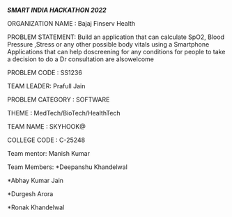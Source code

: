 ***SMART INDIA HACKATHON 2022***

ORGANIZATION NAME : Bajaj Finserv Health

PROBLEM STATEMENT: Build an application that can calculate SpO2, Blood Pressure ,Stress or any other possible body vitals using a Smartphone Applications that can help doscreening for any conditions for people to take a decision to do a Dr consultation are alsowelcome

PROBLEM CODE : SS1236

TEAM LEADER: Prafull Jain

PROBLEM CATEGORY : SOFTWARE

THEME : MedTech/BioTech/HealthTech

TEAM NAME : SKYHOOK@

COLLEGE CODE : C-25248

Team mentor: Manish Kumar

Team Members:
*Deepanshu Khandelwal

*Abhay Kumar Jain

*Durgesh Arora

*Ronak Khandelwal
